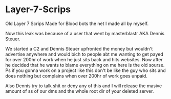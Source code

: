 # Layer-7-Scrips
Old Layer 7 Scrips Made for Blood bots the net I made all by myself.

Now this leak was because of a user that went by masterblastr AKA Dennis Steuer. 

We started a C2 and Dennis Steuer upfronted the money but wouldn't advertise anywhere and would bich to people abt me wanting to get payed for over 200hr of work when he just sits back and hits websites.
Now after he decided that he wants to blame everything on me here is the old sourse. 
Ps if you gonna work on a project like this don't be like the guy who sits and does nothing but complains when over 200hr of work goes unpaid.

Also Dennis try to talk shit or deny any of this and I will release the masive amount of ss of our dms and the whole root dir of your deleted server.
